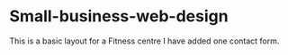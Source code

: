 # Small-business-web-design
This is a basic layout for a Fitness centre
I have added one contact form.
